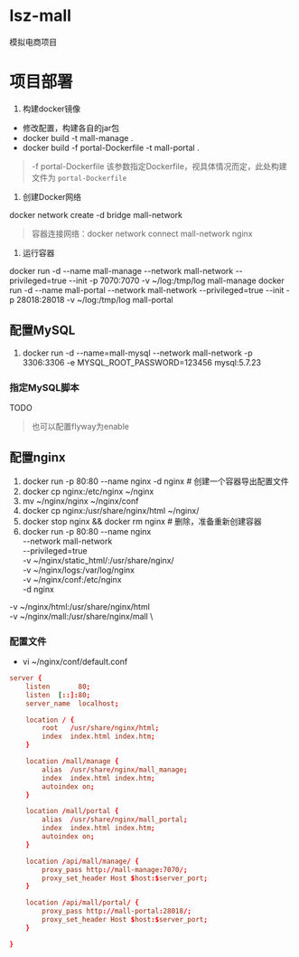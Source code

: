 # lsz-mall

模拟电商项目


# 项目部署

1. 构建docker镜像
- 修改配置，构建各自的jar包
- docker build -t mall-manage .
- docker build -f portal-Dockerfile -t mall-portal .

> -f portal-Dockerfile 该参数指定Dockerfile，视具体情况而定，此处构建文件为 `portal-Dockerfile` 

1. 创建Docker网络

docker network create -d bridge mall-network

> 容器连接网络：docker network connect mall-network nginx

1. 运行容器

docker run -d --name mall-manage --network mall-network --privileged=true --init -p 7070:7070 -v ~/log:/tmp/log mall-manage
docker run -d --name mall-portal --network mall-network --privileged=true --init -p 28018:28018 -v ~/log:/tmp/log mall-portal

## 配置MySQL
1. docker run -d --name=mall-mysql --network mall-network -p 3306:3306 -e MYSQL_ROOT_PASSWORD=123456 mysql:5.7.23

### 指定MySQL脚本

TODO

> 也可以配置flyway为enable

## 配置nginx

1. docker run -p 80:80 --name nginx -d nginx # 创建一个容器导出配置文件
2. docker cp nginx:/etc/nginx ~/nginx
3. mv ~/nginx/nginx ~/nginx/conf
4. docker cp nginx:/usr/share/nginx/html ~/nginx/
5. docker stop nginx && docker rm nginx # 删除，准备重新创建容器
6. docker run -p 80:80 --name nginx \
--network mall-network \
--privileged=true \
-v ~/nginx/static_html/:/usr/share/nginx/ \
-v ~/nginx/logs:/var/log/nginx  \
-v ~/nginx/conf:/etc/nginx  \
-d nginx

-v ~/nginx/html:/usr/share/nginx/html \
-v ~/nginx/mall:/usr/share/nginx/mall \

### 配置文件

- vi ~/nginx/conf/default.conf

```conf
server {
    listen       80;
    listen  [::]:80;
    server_name  localhost;

    location / {
        root   /usr/share/nginx/html;
        index  index.html index.htm;        
    }

    location /mall/manage {
        alias  /usr/share/nginx/mall_manage;
        index  index.html index.htm;
        autoindex on;
    }

    location /mall/portal {
        alias  /usr/share/nginx/mall_portal;
        index  index.html index.htm;
        autoindex on;
    }

    location /api/mall/manage/ {
        proxy_pass http://mall-manage:7070/;
        proxy_set_header Host $host:$server_port;
    }

    location /api/mall/portal/ {
        proxy_pass http://mall-portal:28018/;
        proxy_set_header Host $host:$server_port;
    }

}
```


